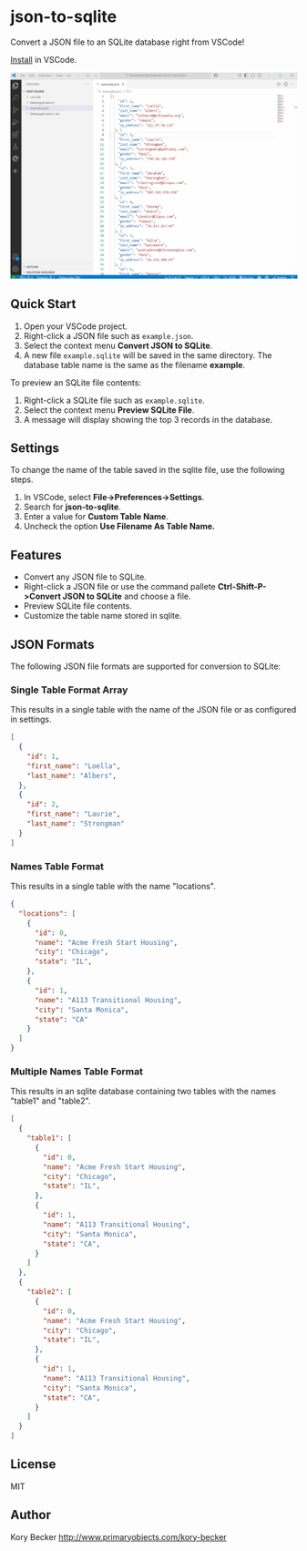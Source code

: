 # json-to-sqlite

Convert a JSON file to an SQLite database right from VSCode!

[Install](https://marketplace.visualstudio.com/items?itemName=primaryobjects.json-to-sqlite) in VSCode.

![Screenshot](images/jsontosqlite.gif)

## Quick Start

1. Open your VSCode project.
2. Right-click a JSON file such as `example.json`.
3. Select the context menu **Convert JSON to SQLite**.
4. A new file `example.sqlite` will be saved in the same directory. The database table name is the same as the filename **example**.

To preview an SQLite file contents:

1. Right-click a SQLite file such as `example.sqlite`.
2. Select the context menu **Preview SQLite File**.
3. A message will display showing the top 3 records in the database.

## Settings

To change the name of the table saved in the sqlite file, use the following steps.

1. In VSCode, select **File->Preferences->Settings**.
2. Search for **json-to-sqlite**.
3. Enter a value for **Custom Table Name**.
4. Uncheck the option **Use Filename As Table Name.**

## Features

- Convert any JSON file to SQLite.
- Right-click a JSON file or use the command pallete **Ctrl-Shift-P->Convert JSON to SQLite** and choose a file.
- Preview SQLite file contents.
- Customize the table name stored in sqlite.

## JSON Formats

The following JSON file formats are supported for conversion to SQLite:

### Single Table Format Array

This results in a single table with the name of the JSON file or as configured in settings.

```json
[
  {
    "id": 1,
    "first_name": "Loella",
    "last_name": "Albers",
  },
  {
    "id": 2,
    "first_name": "Laurie",
    "last_name": "Strongman"
  }
]
```

### Names Table Format

This results in a single table with the name "locations".

```json
{
  "locations": [
    {
      "id": 0,
      "name": "Acme Fresh Start Housing",
      "city": "Chicago",
      "state": "IL",
    },
    {
      "id": 1,
      "name": "A113 Transitional Housing",
      "city": "Santa Monica",
      "state": "CA"
    }
  ]
}
```

### Multiple Names Table Format

This results in an sqlite database containing two tables with the names "table1" and "table2".

```json
[
  {
    "table1": [
      {
        "id": 0,
        "name": "Acme Fresh Start Housing",
        "city": "Chicago",
        "state": "IL",
      },
      {
        "id": 1,
        "name": "A113 Transitional Housing",
        "city": "Santa Monica",
        "state": "CA",
      }
    ]
  },
  {
    "table2": [
      {
        "id": 0,
        "name": "Acme Fresh Start Housing",
        "city": "Chicago",
        "state": "IL",
      },
      {
        "id": 1,
        "name": "A113 Transitional Housing",
        "city": "Santa Monica",
        "state": "CA",
      }
    ]
  }
]
```

## License

MIT

## Author

Kory Becker http://www.primaryobjects.com/kory-becker
